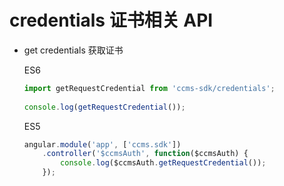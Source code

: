 # credentials 证书相关 API

* get credentials 获取证书

	ES6
  	
  	```js
  	import getRequestCredential from 'ccms-sdk/credentials';
      	
  	console.log(getRequestCredential());
  	```
  	
  	ES5
  	
  	```js
  	angular.module('app', ['ccms.sdk'])
  		.controller('$ccmsAuth', function($ccmsAuth) {
			console.log($ccmsAuth.getRequestCredential());
  		});
  	```

